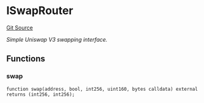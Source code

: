 # ISwapRouter
[Git Source](https://github.com/NaniDAO/accounts/blob/7d03f63f38e077f2bb76ec4063f510608c363fc3/src/paymasters/NEETH.sol)

*Simple Uniswap V3 swapping interface.*


## Functions
### swap


```solidity
function swap(address, bool, int256, uint160, bytes calldata) external returns (int256, int256);
```

